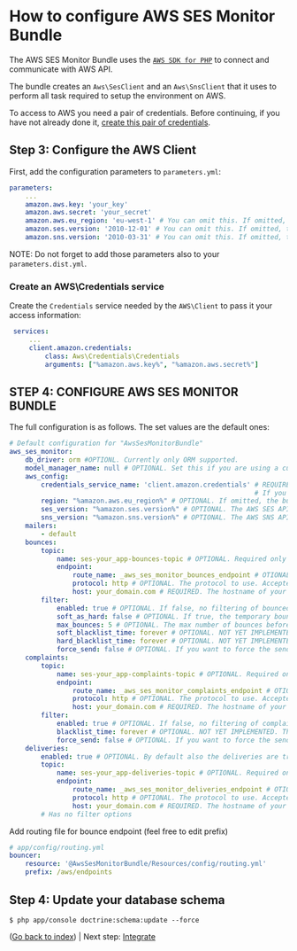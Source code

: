 How to configure AWS SES Monitor Bundle
=======================================

The AWS SES Monitor Bundle uses the [`AWS SDK for PHP`](https://aws.amazon.com/it/documentation/sdk-for-php/)
 to connect and communicate with AWS API.

The bundle creates an `Aws\SesClient` and an `Aws\SnsClient` that it uses to perform all task required to setup the environment on AWS.

To access to AWS you need a pair of credentials. Before continuing, if you have not already done it, [create this pair of credentials](https://aws.amazon.com/it/developers/access-keys/).


Step 3: Configure the AWS Client
--------------------------------

First, add the configuration parameters to `parameters.yml`:

```yaml
parameters:
    ...
    amazon.aws.key: 'your_key'
    amazon.aws.secret: 'your_secret'
    amazon.aws.eu_region: 'eu-west-1' # You can omit this. If omitted, the bundle sets this to us-east-1
    amazon.ses.version: '2010-12-01' # You can omit this. If omitted, the bundle sets this to 2010-12-01
    amazon.sns.version: '2010-03-31' # You can omit this. If omitted, the bundle sets this to 2010-03-31
```

NOTE: Do not forget to add those parameters also to your `parameters.dist.yml`.

### Create an AWS\Credentials service

Create the `Credentials` service needed by the `AWS\Client` to pass it your access information:
 
```yaml
 services:
     ...
     client.amazon.credentials:
         class: Aws\Credentials\Credentials
         arguments: ["%amazon.aws.key%", "%amazon.aws.secret%"]
```

STEP 4: CONFIGURE AWS SES MONITOR BUNDLE
----------------------------------------

The full configuration is as follows. The set values are the default ones:

```yaml
# Default configuration for "AwsSesMonitorBundle"
aws_ses_monitor:
    db_driver: orm #OPTIONL. Currently only ORM supported.
    model_manager_name: null # OPTIONAL. Set this if you are using a custom ORM model manager.
    aws_config:
        credentials_service_name: 'client.amazon.credentials' # REQUIRED. Here the NAME (not the service itself!) of the credentials service set in the previous step.
                                                              # If you omit this, the bundle looks for client.aws.credentials service.
        region: "%amazon.aws.eu_region%" # OPTIONAL. If omitted, the bundle sets this to us-east-1.
        ses_version: "%amazon.ses.version%" # OPTIONAL. The AWS SES API version to use. Defaults to 2010-12-01.
        sns_version: "%amazon.sns.version%" # OPTIONAL. The AWS SNS API version to use. Defaults to 2010-03-31.
    mailers:
        - default
    bounces:
        topic:
            name: ses-your_app-bounces-topic # OPTIONAL. Required only to use the configuration commands. 
            endpoint:
                route_name: _aws_ses_monitor_bounces_endpoint # OTIONAL. The endpoint AWS SNS calls when SES reports a bounce.
                protocol: http # OPTIONAL. The protocol to use. Accepted values are: http, HTTP, https, HTTPS.
                host: your_domain.com # REQUIRED. The hostname of your project when in production.
        filter:
            enabled: true # OPTIONAL. If false, no filtering of bounced recipients will happen. Complained are ever filtered.
            soft_as_hard: false # OPTIONAL. If true, the temporary bounces counts as hard bounces
            max_bounces: 5 # OPTIONAL. The max number of bounces before the address is blacklisted
            soft_blacklist_time: forever # OPTIONAL. NOT YET IMPLEMENTED. The amount of time for wich a temporary bounced address has to be blacklisted. If "forever" emails will never been sent in the future.
            hard_blacklist_time: forever # OPTIONAL. NOT YET IMPLEMENTED. The amount of time for wich an hard bounced address has to be blacklisted. If "forever" emails will never been sent in the future.
            force_send: false # OPTIONAL. If you want to force the sending of e-maills to bounced e-mails. VERY RISKY!
    complaints:
        topic:
            name: ses-your_app-complaints-topic # OPTIONAL. Required only to use the configuration commands.
            endpoint:
                route_name: _aws_ses_monitor_complaints_endpoint # OTIONAL. The endpoint AWS SNS calls when SES reports a complaint.
                protocol: http # OPTIONAL. The protocol to use. Accepted values are: http, HTTP, https, HTTPS.
                host: your_domain.com # REQUIRED. The hostname of your project when in production.
        filter:
            enabled: true # OPTIONAL. If false, no filtering of complained recipients will happen. "false" IS VERY RISKY!
            blacklist_time: forever # OPTIONAL. NOT YET IMPLEMENTED. The amount of time for wich an address has to be blacklisted. If "forever" emails will never been sent in the future.
            force_send: false # OPTIONAL. If you want to force the sending of e-maills to complained e-mails. VERY RISKY!
    deliveries:
        enabled: true # OPTIONAL. By default also the deliveries are tracked.
        topic:
            name: ses-your_app-deliveries-topic # OPTIONAL. Required only to use the configuration commands.
            endpoint:
                route_name: _aws_ses_monitor_deliveries_endpoint # OTIONAL. The endpoint AWS SNS calls when SES reports a delivery.
                protocol: http # OPTIONAL. The protocol to use. Accepted values are: http, HTTP, https, HTTPS.
                host: your_domain.com # REQUIRED. The hostname of your project when in production.
        # Has no filter options
```

Add routing file for bounce endpoint (feel free to edit prefix)

```yaml
# app/config/routing.yml
bouncer:
    resource: '@AwsSesMonitorBundle/Resources/config/routing.yml'
    prefix: /aws/endpoints
```

Step 4: Update your database schema
-----------------------------------

```
$ php app/console doctrine:schema:update --force
```

([Go back to index](Index.md)) | Next step: [Integrate](Integration.md)
